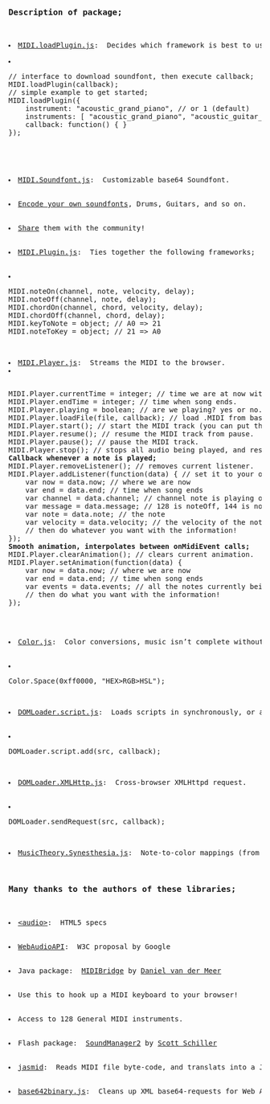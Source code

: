 <pre>
 <h3>Description of package;</h3>
 <li><a href="./js/MIDI.loadPlugin.js">MIDI.loadPlugin.js</a>: &nbsp;Decides which framework is best to use, and sends request.</li>
<li class="indent">
<pre>
// interface to download soundfont, then execute callback;
MIDI.loadPlugin(callback);
// simple example to get started;
MIDI.loadPlugin({
	instrument: "acoustic_grand_piano", // or 1 (default)
	instruments: [ "acoustic_grand_piano", "acoustic_guitar_nylon" ], // or multiple instruments
	callback: function() { }
});
</pre>
</li>
 <li><a href="./soundfont/soundfont-ogg.js">MIDI.Soundfont.js</a>: &nbsp;Customizable base64 Soundfont.</li>
  <li class="indent square"><a href="http://mudcu.be/journal/2011/11/base64-soundfonts/">Encode your own soundfonts</a>, Drums, Guitars, and so on.</li>
  <li class="indent square"><a href="https://github.com/mudx/MIDI.js">Share</a> them with the community!</li>
 <li><a href="./js/MIDI.Plugin.js">MIDI.Plugin.js</a>: &nbsp;Ties together the following frameworks;</li>
 <li class="indent"><pre>
MIDI.noteOn(channel, note, velocity, delay);
MIDI.noteOff(channel, note, delay);
MIDI.chordOn(channel, chord, velocity, delay);
MIDI.chordOff(channel, chord, delay);
MIDI.keyToNote = object; // A0 => 21
MIDI.noteToKey = object; // 21 => A0
</pre></li>
 <li><a href="./js/MIDI.Player.js">MIDI.Player.js</a>: &nbsp;Streams the MIDI to the browser.
<li class="indent">
 <pre>
MIDI.Player.currentTime = integer; // time we are at now within the song.
MIDI.Player.endTime = integer; // time when song ends.
MIDI.Player.playing = boolean; // are we playing? yes or no.
MIDI.Player.loadFile(file, callback); // load .MIDI from base64 or binary XML request.
MIDI.Player.start(); // start the MIDI track (you can put this in the loadFile callback)
MIDI.Player.resume(); // resume the MIDI track from pause.
MIDI.Player.pause(); // pause the MIDI track.
MIDI.Player.stop(); // stops all audio being played, and resets currentTime to 0.
<b>Callback whenever a note is played;</b>
MIDI.Player.removeListener(); // removes current listener.
MIDI.Player.addListener(function(data) { // set it to your own function!
	var now = data.now; // where we are now
	var end = data.end; // time when song ends
	var channel = data.channel; // channel note is playing on
	var message = data.message; // 128 is noteOff, 144 is noteOn
	var note = data.note; // the note
	var velocity = data.velocity; // the velocity of the note
	// then do whatever you want with the information!
});
<b>Smooth animation, interpolates between onMidiEvent calls;</b>
MIDI.Player.clearAnimation(); // clears current animation.
MIDI.Player.setAnimation(function(data) {
	var now = data.now; // where we are now
	var end = data.end; // time when song ends
	var events = data.events; // all the notes currently being processed
	// then do what you want with the information!
});</pre></li>
</li>
 <li><a href="./js/Color.js">Color.js</a>: &nbsp;Color conversions, music isn&rsquo;t complete without!</li>
 <li class="indent"><pre>Color.Space(0xff0000, "HEX>RGB>HSL");</pre></li>
 <li><a href="./js/DOMLoader.script.js">DOMLoader.script.js</a>: &nbsp;Loads scripts in synchronously, or asynchronously.</li>
 <li class="indent"><pre>DOMLoader.script.add(src, callback);</pre></li>
 <li><a href="./js/DOMLoader.XMLHttp.js">DOMLoader.XMLHttp.js</a>: &nbsp;Cross-browser XMLHttpd request.</li>
 <li class="indent"><pre>DOMLoader.sendRequest(src, callback);</pre></li>
 <li><a href="./js/MusicTheory.Synesthesia.js">MusicTheory.Synesthesia.js</a>: &nbsp;Note-to-color mappings (from Isaac Newton onwards).</li>
 <h3>Many thanks to the authors of these libraries;</h3>
 <li><a href="http://dev.w3.org/html5/spec/Overview.html">&lt;audio&gt;</a>: &nbsp;HTML5 specs</li>
 <li><a href="https://dvcs.w3.org/hg/audio/raw-file/tip/webaudio/specification.html">WebAudioAPI</a>: &nbsp;W3C proposal by Google</li>
 <li>Java package: &nbsp;<a href="https://github.com/abudaan/midibridge-js">MIDIBridge</a> by <a href="http://abumarkub.net">Daniel van der Meer</a></li>
 <li class="indent square">Use this to hook up a MIDI keyboard to your browser!</li>
 <li class="indent square">Access to 128 General MIDI instruments.</li>
 <li>Flash package: &nbsp;<a href="http://www.schillmania.com/projects/soundmanager2/">SoundManager2</a> by <a href="http://schillmania.com">Scott Schiller</a></li>
 <li><a href="https://github.com/gasman/jasmid">jasmid</a>: &nbsp;Reads MIDI file byte-code, and translats into a Javascript array.</li>
 <li><a href="http://blog.danguer.com/2011/10/24/base64-binary-decoding-in-javascript/">base642binary.js</a>: &nbsp;Cleans up XML base64-requests for Web Audio API.</li>
</pre>
